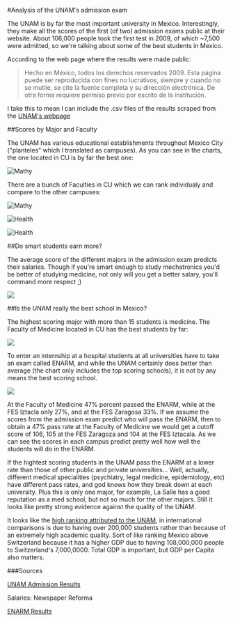 ﻿#Analysis of the UNAM's admission examThe UNAM is by far the most important university inMexico. Interestingly, they makeall the scores of the first (of two) admission exams public at theirwebsite. About 106,000 people took the first test in 2009, of which ~7,500 were admitted, so we're talking about some of the best students in Mexico.According to the web page where the results were made public:>Hecho en México, todos los derechos reservados 2009. Esta página puede ser reproducida con fines no lucrativos, siempre y cuando no se mutile, se cite la fuente completa y su dirección electrónica. De otra forma requiere permiso previo por escrito de la institución.I take this to mean I can include the .csv files of the results scraped from the [UNAM's webpage](https://servicios.dgae.unam.mx/Febrero2009/resultados/index.html)##Scores by Major and FacultyThe UNAM has various educational establishments throughout Mexico City("planteles" which I translated as campuses). As you can see in thecharts, the one located in CU is by far the best one:![Mathy](http://imgur.com/OGRAI.png)There are a bunch of Faculties in CU which we can rank individualy andcompare to the other campuses:![Mathy](http://imgur.com/4lQXt.png)![Health](http://imgur.com/zCje1.png)![Health](http://imgur.com/QhHu5.png)##Do smart students earn more?The average score of the different majors in the admission exam predicts their salaries. Though if you're smart enough to study mechatronics you'd be better of studying medicine, not only will you get a better salary, you'll command more respect ;)![](http://imgur.com/71oe5.png)##Is the UNAM really the best school in Mexico?The highest scoring major with more than 15 students is medicine. TheFaculty of Medicine located in CU has the best students by far:![](http://imgur.com/FGia2.png)To enter an internship at a hospital students at all universities  have to take an exam called ENARM, and while the UNAM certainly does better than average (the chart only includes the top scoring schools), it is not by any means the best scoring school.![](http://imgur.com/ag4ig.png)At the Faculty of Medicine 47% percent passed the ENARM, while at theFES Iztacla only 27%, and at the FES Zaragosa 33%. If we assume thescores from the admission exam predict who will pass the ENARM, thento obtain a 47% pass rate at the Faculty of Medicine we would get acutoff score of 106, 105 at the FES Zaragoza and 104 at the FESIztacala. As we can see the scores in each campus predict pretty wellhow well the students will do in the ENARM.If the hightest scoring students in the UNAM pass the ENARM at a lowerrate than those of other public and private universities... Well,actually, different medical specialities (psychiatry, legal medicine,epidemiology, etc) have different pass rates, and god knows how theybreak down at each university. Plus this is only one major, for example, La Salle has a good reputation as a med school,but not so much for the other majors. Still it looks like prettystrong evidence against the quality of the UNAM.It looks like the [high ranking attributed to the UNAM](http://en.wikipedia.org/wiki/National_Autonomous_University_of_Mexico#Rankings),in international comparisons is due to having over 200,000 studentsrather than because of an extremely high academic quality. Sort of like ranking Mexico above Switzerland because it has a higher GDP due to having 108,000,000 people to Switzerland's 7,000,0000. Total GDP is important, but GDP per Capita also matters.###Sources[UNAM Admission Results](https://servicios.dgae.unam.mx/Febrero2009/resultados/index.html)Salaries: Newspaper Reforma[ENARM Results](http://www.scribd.com/doc/16624058/universidades)